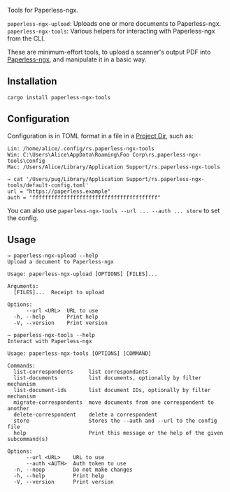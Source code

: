 Tools for Paperless-ngx.

`paperless-ngx-upload`: Uploads one or more documents to Paperless-ngx.
`paperless-ngx-tools`: Various helpers for interacting with Paperless-ngx from the CLI.

These are minimum-effort tools, to upload a scanner's output PDF into [Paperless-ngx](https://docs.paperless-ngx.com/), and manipulate it in a basic way.

## Installation
```
cargo install paperless-ngx-tools
```

## Configuration

Configuration is in TOML format in a file in a [Project Dir](https://crates.io/crates/directories), such as:

    Lin: /home/alice/.config/rs.paperless-ngx-tools
    Win: C:\Users\Alice\AppData\Roaming\Foo Corp\rs.paperless-ngx-tools\config
    Mac: /Users/Alice/Library/Application Support/rs.paperless-ngx-tools

```
→ cat '/Users/pug/Library/Application Support/rs.paperless-ngx-tools/default-config.toml'
url = "https://paperless.example"
auth = "ffffffffffffffffffffffffffffffffffffffff"
```

You can also use `paperless-ngx-tools --url ... --auth ... store` to set the config.

## Usage
```console
→ paperless-ngx-upload --help
Upload a document to Paperless-ngx

Usage: paperless-ngx-upload [OPTIONS] [FILES]...

Arguments:
  [FILES]...  Receipt to upload

Options:
      --url <URL>  URL to use
  -h, --help       Print help
  -V, --version    Print version
```

```console
→ paperless-ngx-tools --help
Interact with Paperless-ngx

Usage: paperless-ngx-tools [OPTIONS] [COMMAND]

Commands:
  list-correspondents     list correspondants
  list-documents          list documents, optionally by filter mechanism
  list-document-ids       list document IDs, optionally by filter mechanism
  migrate-correspondents  move documents from one correspondent to another
  delete-correspondent    delete a correspondent
  store                   Stores the --auth and --url to the config file
  help                    Print this message or the help of the given subcommand(s)

Options:
      --url <URL>    URL to use
      --auth <AUTH>  Auth token to use
  -n, --noop         Do not make changes
  -h, --help         Print help
  -V, --version      Print version
```
